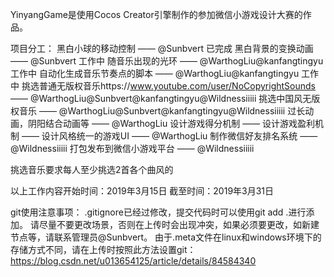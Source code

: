YinyangGame是使用Cocos Creator引擎制作的参加微信小游戏设计大赛的作品。

项目分工：
黑白小球的移动控制 —— @Sunbvert 已完成
黑白背景的变换动画 —— @Sunbvert 工作中
随音乐出现的光环 —— @WarthogLiu@kanfangtingyu 工作中
自动化生成音乐节奏点的脚本 —— @WarthogLiu@kanfangtingyu 工作中
挑选普通无版权音乐https://www.youtube.com/user/NoCopyrightSounds —— @WarthogLiu@Sunbvert@kanfangtingyu@Wildnessiiiii
挑选中国风无版权音乐 —— @WarthogLiu@Sunbvert@kanfangtingyu@Wildnessiiiii
过长动画，阴阳结合动画等 —— @WarthogLiu
设计游戏得分机制 —— 
设计游戏盈利机制 —— 
设计风格统一的游戏UI —— @WarthogLiu
制作微信好友排名系统 —— @Wildnessiiiii
打包发布到微信小游戏平台 —— @Wildnessiiiii

挑选音乐要求每人至少挑选2首各个曲风的

以上工作内容开始时间：2019年3月15日
截至时间：2019年3月31日

git使用注意事项：
.gitignore已经过修改，提交代码时可以使用git add .进行添加。
请尽量不要更改场景，否则在上传时会出现冲突，如果必须要更改，如新建节点等，请联系管理员@Sunbvert。
由于.meta文件在linux和windows环境下的存储方式不同，请在上传时按照此方法设置git：https://blog.csdn.net/u013654125/article/details/84584340